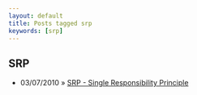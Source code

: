 ```yaml
---
layout: default
title: Posts tagged srp
keywords: [srp]
---
```

<h2 class="category">SRP</h2>
<ul class="posts">
<li>
<p>
<span class="date">03/07/2010</span> &raquo; 
<a href="/blog/srp-single-responsibility-principle">SRP - Single Responsibility Principle</a>
</p>
</li> 
</ul>
